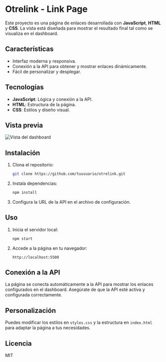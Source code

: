 # Otrelink - Link Page

Este proyecto es una página de enlaces desarrollada con **JavaScript**, **HTML** y **CSS**. La vista está diseñada para mostrar el resultado final tal como se visualiza en el dashboard.

## Características

- Interfaz moderna y responsiva.
- Conexión a la API para obtener y mostrar enlaces dinámicamente.
- Fácil de personalizar y desplegar.

## Tecnologías

- **JavaScript**: Lógica y conexión a la API.
- **HTML**: Estructura de la página.
- **CSS**: Estilos y diseño visual.

## Vista previa

![Vista del dashboard](./assets/dashboard-preview.png)

## Instalación

1. Clona el repositorio:
    ```bash
    git clone https://github.com/tuusuario/otrelink.git
    ```
2. Instala dependencias:
    ```bash
    npm install
    ```
3. Configura la URL de la API en el archivo de configuración.

## Uso

1. Inicia el servidor local:
    ```bash
    npm start
    ```
2. Accede a la página en tu navegador:
    ```
    http://localhost:5500
    ```

## Conexión a la API

La página se conecta automáticamente a la API para mostrar los enlaces configurados en el dashboard. Asegúrate de que la API esté activa y configurada correctamente.

## Personalización

Puedes modificar los estilos en `styles.css` y la estructura en `index.html` para adaptar la página a tus necesidades.

## Licencia

MIT